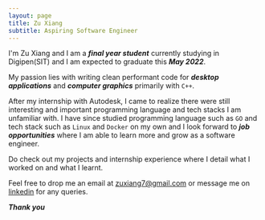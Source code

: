 ```yaml
---
layout: page
title: Zu Xiang
subtitle: Aspiring Software Engineer
---
```


I'm Zu Xiang and I am a ***final year student*** currently studying in Digipen(SIT) and I am expected to graduate this ***May 2022***. 

My passion lies with writing clean performant code for ***desktop applications*** and ***computer graphics*** primarily with `C++`. 

After my internship with Autodesk, I came to realize there were still interesting and important programming language and tech stacks I am unfamiliar with. I have since studied  programming language such as `GO` and tech stack such as `Linux` and `Docker` on my own and I look forward to ***job opportunities*** where I am able to learn more and grow as a software engineer.

Do check out my projects and internship experience where I detail what I worked on and what I learnt.

Feel free to drop me an email at <zuxiang7@gmail.com> or message me on [linkedin](https://www.linkedin.com/in/zuxiang/) for any queries.

***Thank you***

